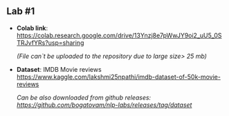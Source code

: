## Lab #1

* **Colab link**: https://colab.research.google.com/drive/13Ynzj8e7pWwJY9oi2_uU5_0STRJvfYRs?usp=sharing 

  *(File can`t be uploaded to the repository due to large size> 25 mb)*

* **Dataset**: IMDB Movie reviews https://www.kaggle.com/lakshmi25npathi/imdb-dataset-of-50k-movie-reviews

  *Can be also downloaded from github releases: https://github.com/bogatovam/nlp-labs/releases/tag/dataset* 
